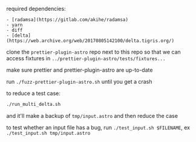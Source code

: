 required dependencies:

    - [radamsa](https://gitlab.com/akihe/radamsa)
    - yarn
    - diff
    - [delta](https://web.archive.org/web/20170805142100/delta.tigris.org/)

clone the `prettier-plugin-astro` repo next to this repo so that we can access fixtures in `../prettier-plugin-astro/tests/fixtures...`

make sure prettier and prettier-plugin-astro are up-to-date

run `./fuzz-prettier-plugin-astro.sh` until you get a crash

to reduce a test case:

```sh
./run_multi_delta.sh
```

and it'll make a backup of `tmp/input.astro` and then reduce the case

to test whether an input file has a bug, run `./test_input.sh $FILENAME`, ex `./test_input.sh tmp/input.astro`